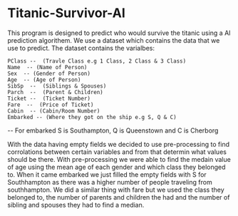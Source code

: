 # Titanic-Survivor-AI

This program is designed to predict who would survive the titanic using a AI prediction algorithem. We use a dataset which contains the data that we use to predict.
The dataset contains the varialbes:


    PClass --  (Travle Class e.g 1 Class, 2 Class & 3 Class)
    Name  -- (Name of Person)
    Sex  -- (Gender of Person)
    Age  -- (Age of Person)
    SibSp  --  (Siblings & Spouses)
    Parch  --  (Parent & Children)
    Ticket --  (Ticket Number)
    Fare  --  (Price of Ticket)
    Cabin  -- (Cabin/Room Number)
    Embarked -- (Where they got on the ship e.g S, Q & C)
    
  
-- For embarked S is Southampton, Q is Queenstown and C is Cherborg

With the data having empty fields we decided to use pre-processing to find corrolations between certain variables and from that determin what values should be there.
With pre-processing we were able to find the medain value of age using the mean age of each gender and which class they belonged to. When it came embarked we just 
filled the empty fields with S for Southhampton as there was a higher number of people traveling from southhampton. We did a similar thing with fare but we used the class they
belonged to, the number of parents and children the had and the number of sibling and spouses they had to find a median.
